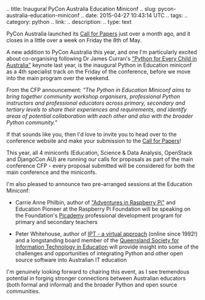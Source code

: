 .. title: Inaugural PyCon Australia Education Miniconf
.. slug: pycon-australia-education-miniconf
.. date: 2015-04-27 10:43:14 UTC
.. tags: 
.. category: python
.. link: 
.. description: 
.. type: text

PyCon Australia launched its [Call for Papers](http://2015.pycon-au.org/cfp) just over a month ago, and it closes in a little over a week on Friday the 8th of May.

A new addition to PyCon Australia this year, and one I'm particularly excited about co-organising following Dr James Curran's ["Python for Every Child in Australia"](https://www.youtube.com/watch?v=iVv7fCwVbp4&list=PLs4CJRBY5F1JQV44fKjRwjnh3CSTyJvOH&index=2) keynote last year, is the inaugural Python in Education miniconf as a 4th specialist track on the Friday of the conference, before we move into the main program over the weekend.

From the CFP announcement: *"The Python in Education Miniconf aims to bring together community workshop organisers, professional Python instructors and professional educators across primary, secondary and tertiary levels to share their experiences and requirements, and identify areas of potential collaboration with each other and also with the broader Python community."*

If that sounds like you, then I'd love to invite you to head over to the conference website and make your submission to the [Call for Papers](http://2015.pycon-au.org/cfp)!

This year, all 4 miniconfs (Education, Science & Data Analysis, OpenStack and DjangoCon AU) are running our calls for proposals as part of the main conference CFP - every proposal submitted will be considered for both the main conference and the miniconfs.

I'm also pleased to announce two pre-arranged sessions at the Education Miniconf:

* Carrie Anne Philbin, author of ["Adventures in Raspberry Pi"](https://www.raspberrypi.org/carrie-anne-philbins-adventures-in-raspberry-pi/) and Education Pioneer at the Raspberry Pi Foundation will be speaking on the Foundation's [Picademy](https://www.raspberrypi.org/picademy/) professional development program for primary and secondary teachers 

* Peter Whitehouse, author of [IPT - a virtual approach](http://www.wonko.info/ipt/) (online since 1992!) and a longstanding board member of the [Queensland Society for Information Technology in Education](https://www.qsite.edu.au/home) will provide insight into some of the challenges and opportunities of integrating Python and other open source software into Australian IT education

I'm genuinely looking forward to chairing this event, as I see tremendous potential in forging stronger connections between Australian educators (both formal and informal) and the broader Python and open source communities.